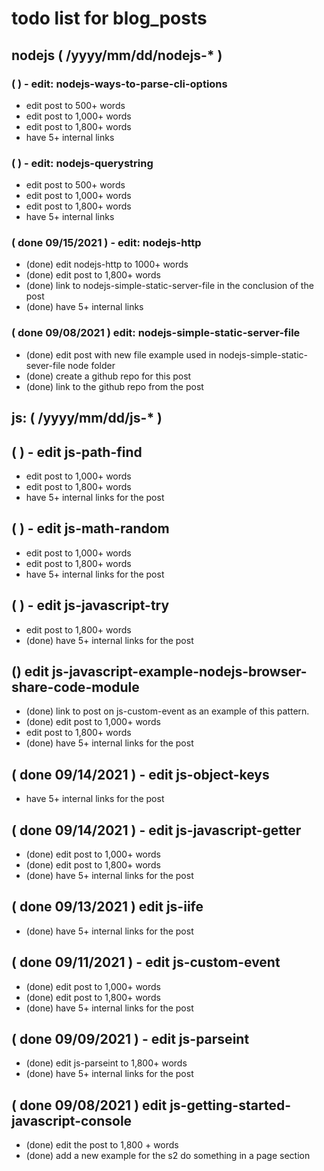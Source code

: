 # todo list for blog_posts

<!--###### ########## ########## #######-->
## nodejs ( /yyyy/mm/dd/nodejs-* )
<!--###### ########## ########## #######-->

### (   ) - edit: nodejs-ways-to-parse-cli-options
* edit post to 500+ words
* edit post to 1,000+ words
* edit post to 1,800+ words
* have 5+ internal links

### (   ) - edit: nodejs-querystring
* edit post to 500+ words
* edit post to 1,000+ words
* edit post to 1,800+ words
* have 5+ internal links

### ( done 09/15/2021 ) - edit: nodejs-http
* (done) edit nodejs-http to 1000+ words
* (done) edit post to 1,800+ words
* (done) link to nodejs-simple-static-server-file in the conclusion of the post
* (done) have 5+ internal links

### ( done 09/08/2021 ) edit: nodejs-simple-static-server-file
* (done) edit post with new file example used in nodejs-simple-static-sever-file node folder
* (done) create a github repo for this post
* (done) link to the github repo from the post

<!--###### ########## ########## #######-->
## js: ( /yyyy/mm/dd/js-* )
<!--###### ########## ########## #######-->

## ( ) - edit js-path-find
* edit post to 1,000+ words
* edit post to 1,800+ words
* have 5+ internal links for the post

## ( ) - edit js-math-random
* edit post to 1,000+ words
* edit post to 1,800+ words
* have 5+ internal links for the post

## ( ) - edit js-javascript-try
* edit post to 1,800+ words
* (done) have 5+ internal links for the post

## () edit js-javascript-example-nodejs-browser-share-code-module
* (done) link to post on js-custom-event as an example of this pattern.
* (done) edit post to 1,000+ words
* edit post to 1,800+ words
* (done) have 5+ internal links for the post

## ( done 09/14/2021 ) - edit js-object-keys
* have 5+ internal links for the post

## ( done 09/14/2021 ) - edit js-javascript-getter
* (done) edit post to 1,000+ words
* (done) edit post to 1,800+ words
* (done) have 5+ internal links for the post

## ( done 09/13/2021 ) edit js-iife
* (done) have 5+ internal links for the post

## ( done 09/11/2021 ) - edit js-custom-event
* (done) edit post to 1,000+ words
* (done) edit post to 1,800+ words
* (done) have 5+ internal links for the post

## ( done 09/09/2021 ) - edit js-parseint
* (done) edit js-parseint to 1,800+ words
* (done) have 5+ internal links for the post

## ( done 09/08/2021 ) edit js-getting-started-javascript-console
* (done) edit the post to 1,800 + words
* (done) add a new example for the s2 do something in a page section